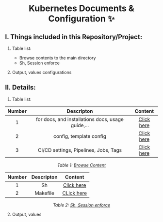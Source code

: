 <h1 align="center">Kubernetes Documents & Configuration ✨</h1>


## I. Things included in this Repository/Project:
1. Table list:
   - Browse contents to the main directory
   - Sh, Session enforce

2. Output, values configurations


## II. Details:
1. Table list:

<!-- table 1 -->  

<div align="center">

| Number | Descripton | Content |
| :---: | :---: | :---: |
| 1 | for docs, and installations docs, usage guide,... | [Click here](https://github.com/nnbaocuong99/k8s-docs-config/tree/main/docs)
| 2 | config, template config | [Click here](https://github.com/nnbaocuong99/k8s-docs-config/tree/main/config)
| 3 | CI/CD settings, Pipelines, Jobs, Tags | [Click here](https://github.com/nnbaocuong99/k8s-docs-config/tree/main/.gitlab-ci.yml)

*Table 1: <ins>Browse Content</ins>*

</div>



<!-- table 2 -->  
<div align="center">

| Number | Descripton | Content |
| :---: | :---: | :---: |
| 1 | Sh | [Click here](https://github.com/nnbaocuong99/k8s-docs-config/tree/main/1.2/Sh)
| 2 | Makefile | [CLick here](https://github.com/nnbaocuong99/k8s-docs-config/blob/main/1.2/Makefile)

*Table 2: <ins>Sh, Session enforce</ins>*

</div>


2. Output, values
